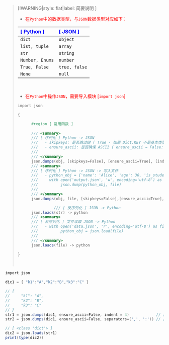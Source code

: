 <br/>

>[!WARNING|style: flat|label: 简要说明 ]
>
>- <span style='color:red'>在`Python`中的数据类型，与`JSON`数据类型对应如下：</span>
>
>| <span style='color:Blue'>[ Python ]</span> | <span style='color:Blue'>[ JSON ]</span> |
>| :----------------------------------------- | :--------------------------------------- |
>| `dict`                                     | `object`                                 |
>| `list, tuple`                              | `array`                                  |
>| `str`                                      | `string`                                 |
>| `Number, Enums`                            | `number`                                 |
>| `True, False`                              | `true, false`                            |
>| `None`                                     | `null`                                   |
>
><br/>
>
>- <span style='color:red'>在`Python`中操作`JSON`，需要导入模块 [`import json`]</span>
>
>```csharp
>import json
>
>{
>
>       #region [ 常用函数 ]
>       
>       /// <summary>
>       /// [ 序列化 ] Python -> JSON
>       ///   - skipkeys: 是否跳过键 ( True - 如果 Dict.KEY 不是基本类型则跳过这些键 )
>       ///   - ensure_ascii: 是否确保 ASCII ( ensure_ascii = False: 非A SCII字符（如中文）输出为\uxxxx ) 
>       /// 
>       /// </summary>
>       json.dumps(obj, [skipkeys=False], [ensure_ascii=True], [indent=None]) -> <class'str'>
>       /// <summary>
>       /// [ 序列化 ] Python -> JSON -> 写入文件
>       ///   - python_obj = {'name': 'Alice', 'age': 30, 'is_student': False} 
>       ///     with open('output.json', 'w', encoding='utf-8') as file:  
>       ///          json.dump(python_obj, file)  
>       /// 
>       /// </summary>
>       json.dumps(obj, file, [skipkeys=False],[ensure_ascii=True], [indent=None]) -> <class'str'>
> 
>                 /// [ 反序列化 ] JSON -> Python
>       json.loads(str) -> python  
>       /// <summary>
>       /// [ 反序列化 ] 文件读取 JSON -> Python
>       ///   - with open('data.json', 'r', encoding='utf-8') as file:  
>       ///          python_obj = json.load(file)
>       /// 
>       /// </summary>
>       json.loads(file) -> python  
> 
> }
>
>
>```
>
>
>
>
>
><br/>

```csharp
import json

dic1 = { "k1":"A","k2":"B","k3":"C" }

// {
//     "k1": "A",
//     "k2": "B",
//     "k3": "C"
// }
str1 = json.dumps(dic1, ensure_ascii=False, indent = 4)            // [ 调试模式 ]
str2 = json.dumps(dic1, ensure_ascii=False, separators=(',', ':')) // [ 压缩模式 ]

// [ <class 'dict'> ]
dic2 = json.loads(str1)
print(type(dic2))
    
    
```


